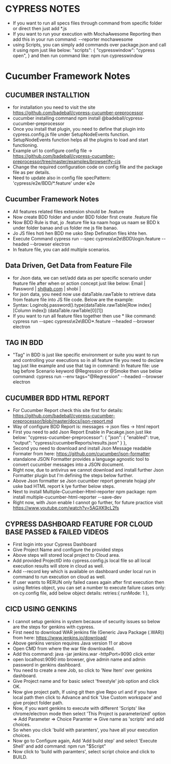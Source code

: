 # CYPRESS NOTES

* If you want to run all specs files through command from specific folder or direct then just add *.js
* If you want to run your execution with MochaAwesome Reporting then add this in your run command: --reporter mochawesome
* using Scripts, you can simply add commands over package.json and call it using npm just like below:
            "scripts": {
            "cypresswindow": "cypress open",
            }
  and then run command like: npm run cypresswindow



# Cucumber Framework Notes

## CUCUMBER INSTALLTION
* for installation you need to visit the site https://github.com/badeball/cypress-cucumber-preprocessor
* cucumber installing command npm install @badeball/cypress-cucumber-preprocessor
* Once you install that plugin, you need to define that plugin into cypress.config.js file under SetupNodeEvents function.
* SetupNodeEvents function helps all the plugins to load and start functioning.
* Example url to configure config file -> https://github.com/badeball/cypress-cucumber-preprocessor/tree/master/examples/browserify-cjs
* Change the required configuration code on config file and the package file as per details.
* Need to update also in config file     specPattern: 'cypress/e2e/BDD/*.feature'    under e2e

## Cucumber Framework Notes
* All features related files extension should be .feature
* Now create BDD folder and under BDD folder first create .feature file
* Now BDD Rule is that, jo .feature file ka naam hoga us naam se BDD k under folder banao and us folder me js file banao.
* Jo JS files hoti hen BDD me usko Step Defination files khte hen.
* Execute Command cypress run --spec cypress\e2e\BDD\login.feature --headed --browser electron
* In feature file, you can add multiple scenarios.

## Data Driven, Get Data from Feature File
* for Json data, we can set/add data as per specific scenario under feature file after when or action concept just like below:
        Email | Password |
        sh@ab.com | shobi |
* for json data, you need now use dataTable.rawTable to retrieve data from feature file into JS file code. Below are the example:
* Syntax:    Loginobj.password().type(dataTable.rawTable[Row index][Column index])
                                                        (dataTable.rawTable[0][1])
* If you want to run all feature files together then use * like command: cypress run --spec cypress\e2e\BDD\*.feature --headed --browser electron

## TAG IN BDD ##
* "Tag" in BDD is just like specific environment or suite you want to run and controlling your executions so in all feature file you need to declare tag just like example and use that tag in command: In feature file: use tag before Scenario keyword @Regression or @Smoke then use below command:
cypress run --env tags="@Regression" --headed --browser electron

## CUCUMBER BDD HTML REPORT ##
* For Cucumber Report check this site first for details: https://github.com/badeball/cypress-cucumber-preprocessor/blob/master/docs/json-report.md
* Way of configure BDD Report is: messages -> json files -> html report
* First you need to add Json Report Enable in Pacakge.json just like below:
"cypress-cucumber-preprocessor":
  {
    "json": {
      "enabled": true,
      "output": "cypress/cucumberReports/results.json"
    }
  },
* Second you need to download and install Json Message readable Formater from here: https://github.com/cucumber/json-formatter
* standalone JSON Formatter provides a language agnostic tool to convert cucumber messages into a JSON document.
* Right now, due to antivirus we cannot download and install further Json Formatter plugin but I'm defining the steps below further.
* Above Json formatter se Json cucumber report generate hojagi phr uske bad HTML report k lye further below steps.
* Next to install Multiple-Cucumber-Html-reporter npm package: npm install multiple-cucumber-html-reporter --save-dev
* Right now, with Json enable I cannot go further, for future practice visit https://www.youtube.com/watch?v=5AGXK9cL2fs

##  CYPRESS DASHBOARD FEATURE FOR CLOUD BASE PASSED & FAILED VIDEOS
* First login into your Cypress Dashboard
* Give Project Name and configure the provided steps
* Above steps will stored local project to Cloud area.
* Add provided ProjectID into cypress.config.js local file so all local execution results will store in cloud as well.
* Add --record key which is available on dashboard under local run in command to run execution on cloud as well.
* If user wants to RERUN only failed cases again after first execution then using Retries object, you can set a number to execute failure cases only: on cy.config file, add below object details:
retries:{
  runMode: 1
},

## CICD USING GENKINS
* I cannot setup genkins in system because of security issues so below are the steps for genkins with cypress.
* First need to download WAR jenkins file (Generic Java Package (.WAR)) from here: https://www.jenkins.io/download/
* Above genkins version requires Java version 11 or above
* Open CMD from where the war file downloaded.
* Add this command: java -jar jenkins.war -httpPort=9090 click enter
* open localhost:9090 into browser, give admin name and admin password in genkins dashboard.
* You need to create a new Job, so click to 'New Item' over genkins dashboard.
* Give Project name and for basic select 'freestyle' job option and click OK.
* Now give project path, If using git then give Repo url and if you have local path then click to Advance and tick 'Use Custom workspace' and give project folder path.
* Now, if you want genkins to execute with different 'Scripts' like chrome/electron mode then select 'This Project is parameterized' option => Add Parameter => Choice Paramter => Give name as 'scripts' and add choices.
* So when you click 'build with paramters', you have all your execution choices. 
* Now go to Configure again, Add 'Add build step' and select 'Execute Shell' and add command: npm run "$Script"
* Now click to 'build with paramters', select script choice and click to BUILD. 